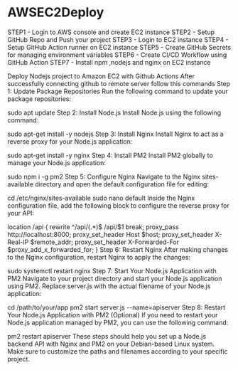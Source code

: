 # AWSEC2Deploy

STEP1 - Login to AWS console and create EC2 instance
STEP2 - Setup GitHub Repo and Push your project
STEP3 - Login to EC2 instance
STEP4 - Setup GitHub Action runner on EC2 instance
STEP5 - Create GitHub Secrets for managing environment variables
STEP6 - Create CI/CD Workflow using GitHub Action
STEP7 - Install npm ,nodejs and nginx on EC2 instance

Deploy Nodejs project to Amazon EC2 with Github Actions
After successfully connecting github to remote server follow this commands
Step 1: Update Package Repositories
Run the following command to update your package repositories:

sudo apt update
Step 2: Install Node.js
Install Node.js using the following command:

sudo apt-get install -y nodejs
Step 3: Install Nginx
Install Nginx to act as a reverse proxy for your Node.js application:

sudo apt-get install -y nginx
Step 4: Install PM2
Install PM2 globally to manage your Node.js application:

sudo npm i -g pm2
Step 5: Configure Nginx
Navigate to the Nginx sites-available directory and open the default configuration file for editing:

cd /etc/nginx/sites-available
sudo nano default
Inside the Nginx configuration file, add the following block to configure the reverse proxy for your API:

location /api {
rewrite ^\/api\/(.\*)$ /api/$1 break;
proxy_pass http://localhost:8000;
proxy_set_header Host $host;
proxy_set_header X-Real-IP $remote_addr;
proxy_set_header X-Forwarded-For $proxy_add_x_forwarded_for;
}
Step 6: Restart Nginx
After making changes to the Nginx configuration, restart Nginx to apply the changes:

sudo systemctl restart nginx
Step 7: Start Your Node.js Application with PM2
Navigate to your project directory and start your Node.js application using PM2. Replace server.js with the actual filename of your Node.js application:

cd /path/to/your/app
pm2 start server.js --name=apiserver
Step 8: Restart Your Node.js Application with PM2 (Optional)
If you need to restart your Node.js application managed by PM2, you can use the following command:

pm2 restart apiserver
These steps should help you set up a Node.js backend API with Nginx and PM2 on your Debian-based Linux system. Make sure to customize the paths and filenames according to your specific project.


<!-- wadle98priyanka
Sg5XS8kBrdzTMoUm -->

<!-- mongodb+srv://wadle98priyanka:Sg5XS8kBrdzTMoUm@cluster0.thimm.mongodb.net/?retryWrites=true&w=majority&appName=Cluster0 -->